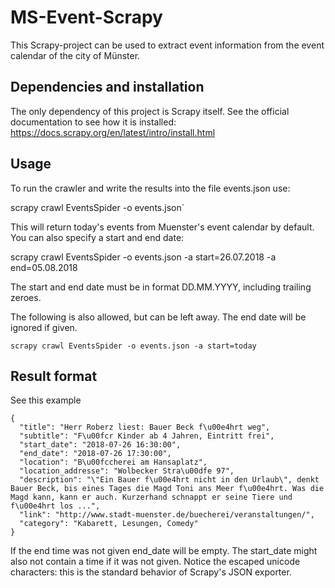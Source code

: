 ﻿# MS-Event-Scrapy
This Scrapy-project can be used to extract event information from the event calendar of the city of Münster.

## Dependencies and installation
The only dependency of this project is Scrapy itself. See the official documentation to see how it is installed:
https://docs.scrapy.org/en/latest/intro/install.html

## Usage
To run the crawler and write the results into the file events.json use:

   scrapy crawl EventsSpider -o events.json`

This will return today's events from Muenster's event calendar by default. You can also specify a start and end date:

   scrapy crawl EventsSpider -o events.json -a start=26.07.2018 -a end=05.08.2018

The start and end date must be in format DD.MM.YYYY, including trailing zeroes.

The following is also allowed, but can be left away. The end date will be ignored if given.

    scrapy crawl EventsSpider -o events.json -a start=today

## Result format

See this example
```
{
  "title": "Herr Roberz liest: Bauer Beck f\u00e4hrt weg",
  "subtitle": "F\u00fcr Kinder ab 4 Jahren, Eintritt frei",
  "start_date": "2018-07-26 16:30:00",
  "end_date": "2018-07-26 17:30:00",
  "location": "B\u00fccherei am Hansaplatz",
  "location_addresse": "Wolbecker Stra\u00dfe 97",
  "description": "\"Ein Bauer f\u00e4hrt nicht in den Urlaub\", denkt Bauer Beck, bis eines Tages die Magd Toni ans Meer f\u00e4hrt. Was die Magd kann, kann er auch. Kurzerhand schnappt er seine Tiere und f\u00e4hrt los ...",
  "link": "http://www.stadt-muenster.de/buecherei/veranstaltungen/",
  "category": "Kabarett, Lesungen, Comedy"
}
```
If the end time was not given end_date will be empty. The start_date might also not contain a time if it was not given. Notice the escaped unicode characters: this is the standard behavior of Scrapy's JSON exporter.